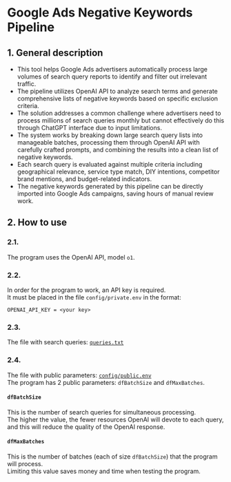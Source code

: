 # Google Ads Negative Keywords Pipeline
## 1. General description
- This tool helps Google Ads advertisers automatically process large volumes of search query reports to identify and filter out irrelevant traffic.  
- The pipeline utilizes OpenAI API to analyze search terms and generate comprehensive lists of negative keywords based on specific exclusion criteria.  
- The solution addresses a common challenge where advertisers need to process millions of search queries monthly but cannot effectively do this through ChatGPT interface due to input limitations.  
- The system works by breaking down large search query lists into manageable batches, processing them through OpenAI API with carefully crafted prompts, and combining the results into a clean list of negative keywords.  
- Each search query is evaluated against multiple criteria including geographical relevance, service type match, DIY intentions, competitor brand mentions, and budget-related indicators.  
- The negative keywords generated by this pipeline can be directly imported into Google Ads campaigns, saving hours of manual review work.

## 2. How to use
### 2.1.
The program uses the OpenAI API, model `o1`.  
### 2.2.
In order for the program to work, an API key is required.  
It must be placed in the file `config/private.env` in the format:
```
OPENAI_API_KEY = <your key>
```
### 2.3.
The file with search queries: [`queries.txt`](https://github.com/dmitry-ai/google-ads-negative-keywords-pipeline/blob/main/queries.txt)
### 2.4. 
The file with public parameters: [`config/public.env`](https://github.com/dmitry-ai/google-ads-negative-keywords-pipeline/blob/main/config/public.env)  
The program has 2 public parameters: `dfBatchSize` and `dfMaxBatches`.
#### `dfBatchSize`
This is the number of search queries for simultaneous processing.  
The higher the value, the fewer resources OpenAI will devote to each query, and this will reduce the quality of the OpenAI response.
#### `dfMaxBatches`
This is the number of batches (each of size `dfBatchSize`) that the program will process.  
Limiting this value saves money and time when testing the program.